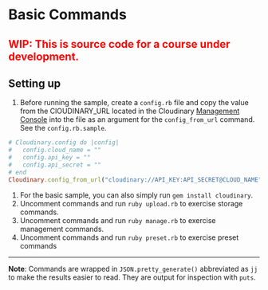 # Basic Commands #

<h2 style="color:red">WIP: This is source code for a course under development.</h2>

## Setting up

1. Before running the sample, create a `config.rb` file and copy the value from the ClOUDINARY_URL located in the Cloudinary [Management Console](https://cloudinary.com/console) into the file as an argument for the `config_from_url` command.  See the `config.rb.sample`.
```ruby
# Cloudinary.config do |config|
#   config.cloud_name = ""
#   config.api_key = ""
#   config.api_secret = ""
# end
Cloudinary.config_from_url("cloudinary://API_KEY:API_SECRET@CLOUD_NAME")

```
1. For the basic sample, you can also simply run `gem install cloudinary`.
1. Uncomment commands and run `ruby upload.rb` to exercise storage commands.
1. Uncomment commands and run `ruby manage.rb` to exercise management commands.
1. Uncomment commands and run `ruby preset.rb` to exercise preset commands

---

**Note**: Commands are wrapped in `JSON.pretty_generate()` abbreviated as `jj`  to make the results easier to read.  They are output for inspection with `puts`.



